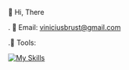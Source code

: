  👋 Hi, There
  
. 💬 Email: viniciusbrust@gmail.com

.💙 Tools:

[![My Skills](https://skillicons.dev/icons?i=html,css,js,aws,babel,bootstrap,figma,git,github,jquery,mysql,nodejs,npm,php,postman,py,react,styledcomponents,ts,vercel,vscode&perline=5)](https://skillicons.dev)
